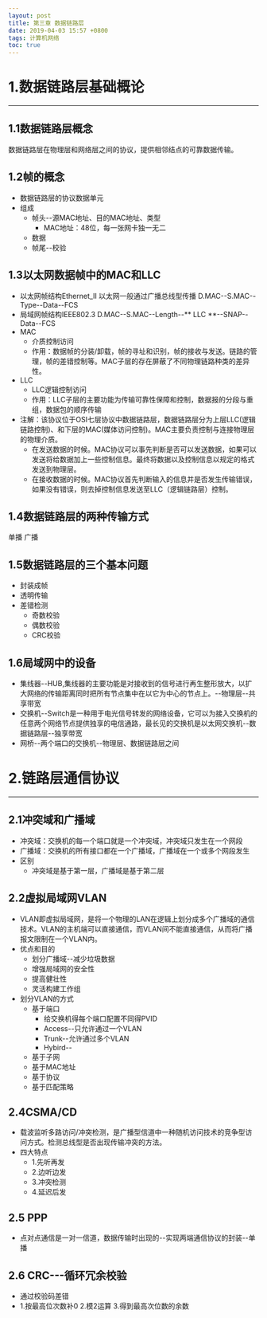 ```yaml
---
layout: post
title: 第三章 数据链路层
date: 2019-04-03 15:57 +0800
tags: 计算机网络
toc: true
---
```

# 1.数据链路层基础概论
***
## 1.1数据链路层概念
数据链路层在物理层和网络层之间的协议，提供相邻结点的可靠数据传输。
## 1.2帧的概念
+ 数据链路层的协议数据单元
+ 组成
  * 帧头--源MAC地址、目的MAC地址、类型
    - MAC地址：48位，每一张网卡独一无二
  * 数据
  * 帧尾--校验
## 1.3以太网数据帧中的MAC和LLC
+ 以太网帧结构Ethernet_II  以太网一般通过广播总线型传播
  D.MAC--S.MAC--Type--Data--FCS
+ 局域网帧结构IEEE802.3
  D.MAC--S.MAC--Length--** LLC **--SNAP--Data--FCS
+ MAC
  - 介质控制访问
  - 作用：数据帧的分装/卸载，帧的寻址和识别，帧的接收与发送。链路的管理，帧的差错控制等。MAC子层的存在屏蔽了不同物理链路种类的差异性。
+ LLC
  - LLC逻辑控制访问
  - 作用：LLC子层的主要功能为传输可靠性保障和控制，数据报的分段与重组，数据包的顺序传输
+ 注解：该协议位于OSI七层协议中数据链路层，数据链路层分为上层LLC(逻辑链路控制)、和下层的MAC(媒体访问控制)。MAC主要负责控制与连接物理层的物理介质。
  - 在发送数据的时候。MAC协议可以事先判断是否可以发送数据，如果可以发送将给数据加上一些控制信息。最终将数据以及控制信息以规定的格式发送到物理层。
  - 在接收数据的时候。MAC协议首先判断输入的信息并是否发生传输错误，如果没有错误，则去掉控制信息发送至LLC（逻辑链路层）控制。
## 1.4数据链路层的两种传输方式
单播
广播
## 1.5数据链路层的三个基本问题
+ 封装成帧
+ 透明传输
+ 差错检测
  - 奇数校验
  - 偶数校验
  - CRC校验
## 1.6局域网中的设备
+ 集线器--HUB,集线器的主要功能是对接收到的信号进行再生整形放大，以扩大网络的传输距离同时把所有节点集中在以它为中心的节点上。--物理层--共享带宽
+ 交换机--Switch是一种用于电光信号转发的网络设备，它可以为接入交换机的任意两个网络节点提供独享的电信通路，最长见的交换机是以太网交换机--数据链路层--独享带宽
+ 网桥--两个端口的交换机--物理层、数据链路层之间

# 2.链路层通信协议
***
## 2.1冲突域和广播域
+ 冲突域：交换机的每一个端口就是一个冲突域，冲突域只发生在一个网段
+ 广播域：交换机的所有接口都在一个广播域，广播域在一个或多个网段发生
+ 区别
  - 冲突域是基于第一层，广播域是基于第二层
  
## 2.2虚拟局域网VLAN
+ VLAN即虚拟局域网，是将一个物理的LAN在逻辑上划分成多个广播域的通信技术。VLAN的主机端可以直接通信，而VLAN间不能直接通信，从而将广播报文限制在一个VLAN内。
+ 优点和目的
  - 划分广播域--减少垃圾数据
  - 增强局域网的安全性
  - 提高健壮性
  - 灵活构建工作组
+ 划分VLAN的方式
  - 基于端口
    * 给交换机得每个端口配置不同得PVID
    * Access--只允许通过一个VLAN
    * Trunk--允许通过多个VLAN
    * Hybird--
  - 基于子网
  - 基于MAC地址
  - 基于协议
  - 基于匹配策略
## 2.4CSMA/CD
+ 载波监听多路访问/冲突检测，是广播型信道中一种随机访问技术的竞争型访问方式。检测总线型是否出现传输冲突的方法。
+ 四大特点
  - 1.先听再发
  - 2.边听边发
  - 3.冲突检测
  - 4.延迟后发
## 2.5 PPP
+ 点对点通信是一对一信道，数据传输时出现的--实现两端通信协议的封装--单播
## 2.6 CRC---循环冗余校验
+ 通过校验码差错
+ 1.按最高位次数补0 2.模2运算 3.得到最高次位数的余数
